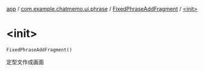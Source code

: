[app](../../index.md) / [com.example.chatmemo.ui.phrase](../index.md) / [FixedPhraseAddFragment](index.md) / [&lt;init&gt;](./-init-.md)

# &lt;init&gt;

`FixedPhraseAddFragment()`

定型文作成画面

